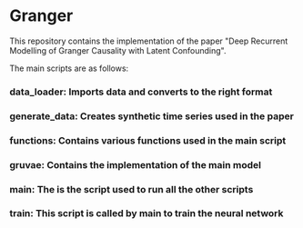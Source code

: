 # Granger
This repository contains the implementation of the paper "Deep Recurrent Modelling of Granger Causality with Latent Confounding".

The main scripts are as follows: 
### data_loader: Imports data and converts to the right format
### generate_data: Creates synthetic time series used in the paper
### functions: Contains various functions used in the main script
### gruvae: Contains the implementation of the main model
### main: The is the script used to run all the other scripts
### train: This script is called by main to train the neural network

